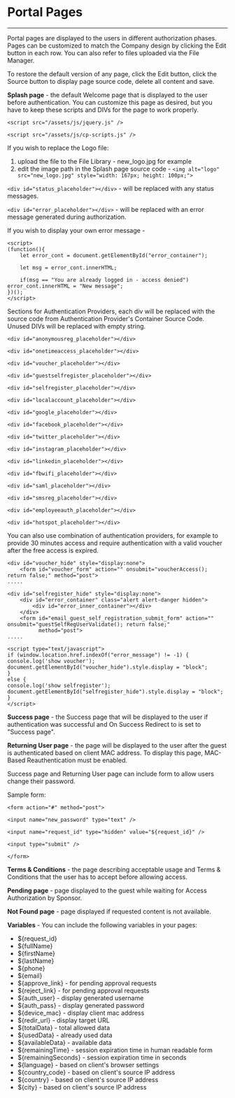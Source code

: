 # **Portal Pages**

---

Portal pages are displayed to the users in different authorization phases. Pages can be customized to match the Company design by clicking the Edit button in each row. You can also refer to files uploaded via the File Manager.

To restore the default version of any page, click the Edit button, click the Source button to display page source code, delete all content and save.

**Splash page** - the default Welcome page that is displayed to the user before authentication. You can customize this page as desired, but you have to keep these scripts and DIVs for the page to work properly.

```<script src="/assets/js/jquery.js" />```

```<script src="/assets/js/cp-scripts.js" />```

If you wish to replace the Logo file:

1. upload the file to the File Library - new_logo.jpg for example
2. edit the image path in the Splash page source code - ```<img alt="logo" src="new_logo.jpg" style="width: 167px; height: 100px;">```

```<div id="status_placeholder"></div>``` - will be replaced with any status messages.

```<div id="error_placeholder"></div>```  - will be replaced with an error message generated during authorization.

If you wish to display your own error message -

````
<script>
(function(){
	let error_cont = document.getElementById("error_container");
	
	let msg = error_cont.innerHTML;
	
	if(msg == "You are already logged in - access denied") error_cont.innerHTML = "New message"; 
})();
</script>
````

Sections for Authentication Providers, each div will be replaced with the source code from Authentication Provider's Container Source Code. Unused DIVs will be replaced with empty string.

````
<div id="anonymousreg_placeholder"></div>

<div id="onetimeaccess_placeholder"></div>

<div id="voucher_placeholder"></div>

<div id="guestselfregister_placeholder"></div>

<div id="selfregister_placeholder"></div>

<div id="localaccount_placeholder"></div>

<div id="google_placeholder"></div>

<div id="facebook_placeholder"></div>

<div id="twitter_placeholder"></div>

<div id="instagram_placeholder"></div>

<div id="linkedin_placeholder"></div>

<div id="fbwifi_placeholder"></div>

<div id="saml_placeholder"></div>

<div id="smsreg_placeholder"></div>

<div id="employeeauth_placeholder"></div>

<div id="hotspot_placeholder"></div>

````

You can also use combination of authentication providers, for example to provide 30 minutes access and require authentication with a valid voucher after the free access is expired.

````
<div id="voucher_hide" style="display:none">
    <form id="voucher_form" action="" onsubmit="voucherAccess(); return false;" method="post">
.....

<div id="selfregister_hide" style="display:none">
    <div id="error_container" class="alert alert-danger hidden">
        <div id="error_inner_container"></div>
    </div>
    <form id="email_guest_self_registration_submit_form" action="" onsubmit="guestSelfRegUserValidate(); return false;"
          method="post">
.....

<script type="text/javascript">
if (window.location.href.indexOf("error_message") != -1) {
console.log('show voucher');
document.getElementById("voucher_hide").style.display = "block";
}
else {
console.log('show selfregister');
document.getElementById("selfregister_hide").style.display = "block";
}
</script>
````


**Success page** - the Success page that will be displayed to the user if authentication was successful and On Success Redirect to is set to "Success page".

**Returning User page** - the page will be displayed to the user after the guest is authenticated based on client MAC address. To display this page, MAC-Based Reauthentication must be enabled.

Success page and Returning User page can include form to allow users change their password.

Sample form:

```
<form action="#" method="post">

<input name="new_password" type="text" />

<input name="request_id" type="hidden" value="${request_id}" />

<input type="submit" />

</form>
```

**Terms & Conditions** - the page describing acceptable usage and Terms & Conditions that the user has to accept before allowing access.

**Pending page** - page displayed to the guest while waiting for Access Authorization by Sponsor.

**Not Found page** - page displayed if requested content is not available.

**Variables** - You can include the following variables in your pages:

- ${request_id}
- ${fullName}
- ${firstName}
- ${lastName}
- ${phone}
- ${email}
- ${approve_link} - for pending approval requests
- ${reject_link} - for pending approval requests
- ${auth_user}  - display generated username
- ${auth_pass}   - display generated password
- ${device_mac} - display client mac address
- ${redir_url} - display target URL
- ${totalData} - total allowed data
- ${usedData} - already used data
- ${availableData} - available data
- ${remainingTime} - session expiration time in human readable form
- ${remainingSeconds} - session expiration time in seconds
- ${language} - based on client's browser settings
- ${country_code} - based on client's source IP address
- ${country} - based on client's source IP address
- ${city} - based on client's source IP address
